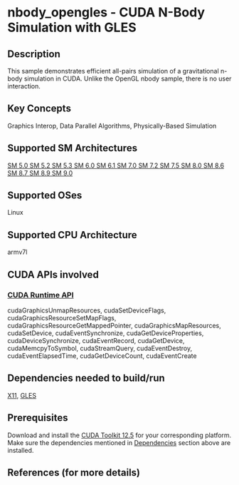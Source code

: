 # nbody_opengles - CUDA N-Body Simulation with GLES

## Description

This sample demonstrates efficient all-pairs simulation of a gravitational n-body simulation in CUDA. Unlike the OpenGL nbody sample, there is no user interaction.

## Key Concepts

Graphics Interop, Data Parallel Algorithms, Physically-Based Simulation

## Supported SM Architectures

[SM 5.0 ](https://developer.nvidia.com/cuda-gpus)  [SM 5.2 ](https://developer.nvidia.com/cuda-gpus)  [SM 5.3 ](https://developer.nvidia.com/cuda-gpus)  [SM 6.0 ](https://developer.nvidia.com/cuda-gpus)  [SM 6.1 ](https://developer.nvidia.com/cuda-gpus)  [SM 7.0 ](https://developer.nvidia.com/cuda-gpus)  [SM 7.2 ](https://developer.nvidia.com/cuda-gpus)  [SM 7.5 ](https://developer.nvidia.com/cuda-gpus)  [SM 8.0 ](https://developer.nvidia.com/cuda-gpus)  [SM 8.6 ](https://developer.nvidia.com/cuda-gpus)  [SM 8.7 ](https://developer.nvidia.com/cuda-gpus)  [SM 8.9 ](https://developer.nvidia.com/cuda-gpus)  [SM 9.0 ](https://developer.nvidia.com/cuda-gpus)

## Supported OSes

Linux

## Supported CPU Architecture

armv7l

## CUDA APIs involved

### [CUDA Runtime API](http://docs.nvidia.com/cuda/cuda-runtime-api/index.html)
cudaGraphicsUnmapResources, cudaSetDeviceFlags, cudaGraphicsResourceSetMapFlags, cudaGraphicsResourceGetMappedPointer, cudaGraphicsMapResources, cudaSetDevice, cudaEventSynchronize, cudaGetDeviceProperties, cudaDeviceSynchronize, cudaEventRecord, cudaGetDevice, cudaMemcpyToSymbol, cudaStreamQuery, cudaEventDestroy, cudaEventElapsedTime, cudaGetDeviceCount, cudaEventCreate

## Dependencies needed to build/run
[X11](../../../README.md#x11), [GLES](../../../README.md#gles)

## Prerequisites

Download and install the [CUDA Toolkit 12.5](https://developer.nvidia.com/cuda-downloads) for your corresponding platform.
Make sure the dependencies mentioned in [Dependencies]() section above are installed.

## References (for more details)
